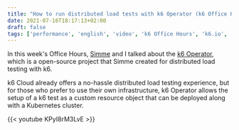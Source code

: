 ```yaml
---
title: "How to run distributed load tests with k6 Operator (k6 Office Hours #21)"
date: 2021-07-16T18:17:13+02:00
draft: false
tags: ['performance', 'english', 'video', 'k6 Office Hours', 'k6.io', 'k6']
---
```

In this week's Office Hours, [Simme](https://simme.dev) and I talked about the [k6 Operator](https://github.com/grafana/k6-operator), which is a open-source project that Simme created for distributed load testing with k6.

k6 Cloud already offers a no-hassle distributed load testing experience, but for those who prefer to use their own infrastructure, k6 Operator allows the setup of a k6 test as a custom resource object that can be deployed along with a Kubernetes cluster.

{{< youtube KPyI8rM3LvE >}}